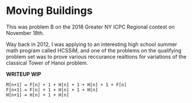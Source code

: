 # Moving Buildings

This was problem B on the 2018 Greater NY ICPC Regional contest on November 18th.

Way back in 2012, I was applying to an interesting high school summer math program called HCSSiM, and one of the problems on the qualifying problem set was to prove various reccurance realtions for variations of the classical Tower of Hanoi problem.

**WRITEUP WIP**

```
M[n+1] = F[n] + 1 + H[n] + 1 + H[n] + 1 + F[n]
F[n+1] = F[n] + 1 + H[n] + 1 + H[n]
H[n+1] = H[n] + 1 + H[n]
```
